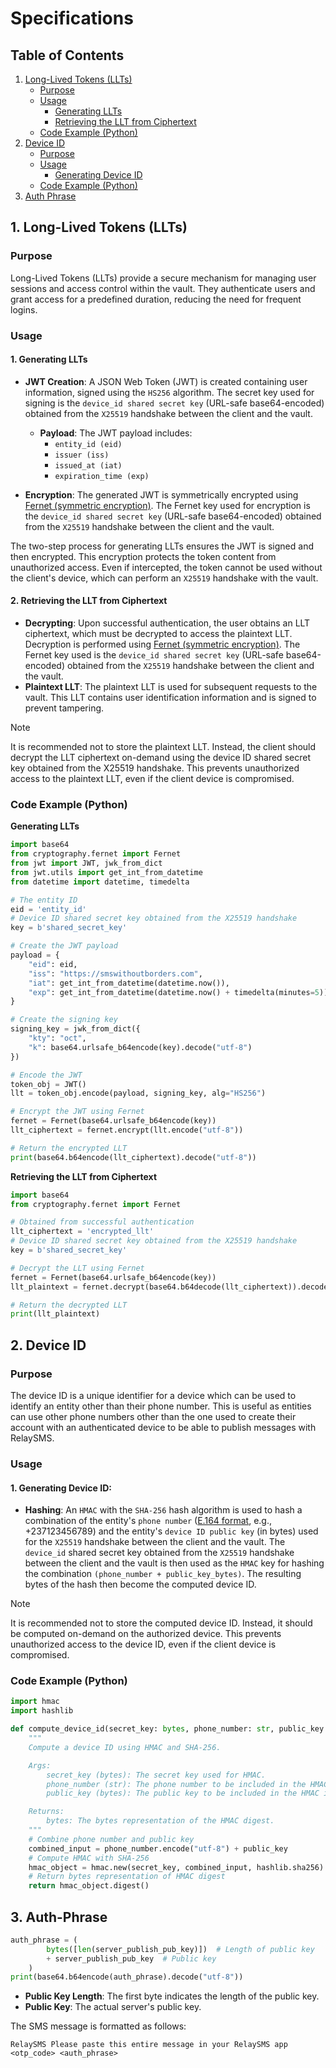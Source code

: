 # Specifications

## Table of Contents

1. [Long-Lived Tokens (LLTs)](#1-long-lived-tokens-llts)
   - [Purpose](#purpose)
   - [Usage](#usage)
     - [Generating LLTs](#1-generating-llts)
     - [Retrieving the LLT from Ciphertext](#2-retrieving-the-llt-from-ciphertext)
   - [Code Example (Python)](#code-example-python)
2. [Device ID](#2-device-id)
   - [Purpose](#purpose-1)
   - [Usage](#usage-1)
     - [Generating Device ID](#1-generating-device-id)
   - [Code Example (Python)](#code-example-python-1)
3. [Auth Phrase](#3-auth-phrase)

## 1. Long-Lived Tokens (LLTs)

### Purpose

Long-Lived Tokens (LLTs) provide a secure mechanism for managing user sessions
and access control within the vault. They authenticate users and grant access
for a predefined duration, reducing the need for frequent logins.

### Usage

#### 1. Generating LLTs

- **JWT Creation**: A JSON Web Token (JWT) is created containing user
  information, signed using the `HS256` algorithm. The secret key used for
  signing is the `device_id shared secret key` (URL-safe base64-encoded)
  obtained from the `X25519` handshake between the client and the vault.

  - **Payload**: The JWT payload includes:
    - `entity_id (eid)`
    - `issuer (iss)`
    - `issued_at (iat)`
    - `expiration_time (exp)`

- **Encryption**: The generated JWT is symmetrically encrypted using
  [Fernet (symmetric encryption)](https://cryptography.io/en/latest/fernet/).
  The Fernet key used for encryption is the `device_id shared secret key`
  (URL-safe base64-encoded) obtained from the `X25519` handshake between the
  client and the vault.

The two-step process for generating LLTs ensures the JWT is signed and then
encrypted. This encryption protects the token content from unauthorized access.
Even if intercepted, the token cannot be used without the client's device, which
can perform an `X25519` handshake with the vault.

#### 2. Retrieving the LLT from Ciphertext

- **Decrypting**: Upon successful authentication, the user obtains an LLT
  ciphertext, which must be decrypted to access the plaintext LLT. Decryption is
  performed using
  [Fernet (symmetric encryption)](https://cryptography.io/en/latest/fernet/).
  The Fernet key used is the `device_id shared secret key` (URL-safe
  base64-encoded) obtained from the `X25519` handshake between the client and
  the vault.
- **Plaintext LLT**: The plaintext LLT is used for subsequent requests to the
  vault. This LLT contains user identification information and is signed to
  prevent tampering.

> [!NOTE]
>
> It is recommended not to store the plaintext LLT. Instead, the client should
> decrypt the LLT ciphertext on-demand using the device ID shared secret key
> obtained from the X25519 handshake. This prevents unauthorized access to the
> plaintext LLT, even if the client device is compromised.

### Code Example (Python)

**Generating LLTs**

```python
import base64
from cryptography.fernet import Fernet
from jwt import JWT, jwk_from_dict
from jwt.utils import get_int_from_datetime
from datetime import datetime, timedelta

# The entity ID
eid = 'entity_id'
# Device ID shared secret key obtained from the X25519 handshake
key = b'shared_secret_key'

# Create the JWT payload
payload = {
    "eid": eid,
    "iss": "https://smswithoutborders.com",
    "iat": get_int_from_datetime(datetime.now()),
    "exp": get_int_from_datetime(datetime.now() + timedelta(minutes=5)),
}

# Create the signing key
signing_key = jwk_from_dict({
    "kty": "oct",
    "k": base64.urlsafe_b64encode(key).decode("utf-8")
})

# Encode the JWT
token_obj = JWT()
llt = token_obj.encode(payload, signing_key, alg="HS256")

# Encrypt the JWT using Fernet
fernet = Fernet(base64.urlsafe_b64encode(key))
llt_ciphertext = fernet.encrypt(llt.encode("utf-8"))

# Return the encrypted LLT
print(base64.b64encode(llt_ciphertext).decode("utf-8"))
```

**Retrieving the LLT from Ciphertext**

```python
import base64
from cryptography.fernet import Fernet

# Obtained from successful authentication
llt_ciphertext = 'encrypted_llt'
# Device ID shared secret key obtained from the X25519 handshake
key = b'shared_secret_key'

# Decrypt the LLT using Fernet
fernet = Fernet(base64.urlsafe_b64encode(key))
llt_plaintext = fernet.decrypt(base64.b64decode(llt_ciphertext)).decode("utf-8")

# Return the decrypted LLT
print(llt_plaintext)
```

## 2. Device ID

### Purpose

The device ID is a unique identifier for a device which can be used to identify
an entity other than their phone number. This is useful as entities can use
other phone numbers other than the one used to create their account with an
authenticated device to be able to publish messages with RelaySMS.

### Usage

#### 1. Generating Device ID:

- **Hashing**: An `HMAC` with the `SHA-256` hash algorithm is used to hash a combination of the entity's `phone number` ([E.164 format](https://en.wikipedia.org/wiki/E.164), e.g., +237123456789) and the entity's `device ID public key` (in bytes) used for the `X25519` handshake between the client and the vault. The `device_id` shared secret key obtained from the `X25519` handshake between the client and the vault is then used as the `HMAC` key for hashing the combination `(phone_number + public_key_bytes)`. The resulting bytes of the hash then become the computed device ID.

> [!NOTE]
>
> It is recommended not to store the computed device ID. Instead, it should be computed on-demand on the authorized device. This prevents unauthorized access to the device ID, even if the client device is compromised.

### Code Example (Python)

```python
import hmac
import hashlib

def compute_device_id(secret_key: bytes, phone_number: str, public_key: bytes) -> bytes:
    """
    Compute a device ID using HMAC and SHA-256.

    Args:
        secret_key (bytes): The secret key used for HMAC.
        phone_number (str): The phone number to be included in the HMAC input.
        public_key (bytes): The public key to be included in the HMAC input.

    Returns:
        bytes: The bytes representation of the HMAC digest.
    """
    # Combine phone number and public key
    combined_input = phone_number.encode("utf-8") + public_key
    # Compute HMAC with SHA-256
    hmac_object = hmac.new(secret_key, combined_input, hashlib.sha256)
    # Return bytes representation of HMAC digest
    return hmac_object.digest()
```

## 3. Auth-Phrase

```python
auth_phrase = (
        bytes([len(server_publish_pub_key)])  # Length of public key
        + server_publish_pub_key  # Public key
    )
print(base64.b64encode(auth_phrase).decode("utf-8"))
```

- **Public Key Length**: The first byte indicates the length of the public key.
- **Public Key**: The actual server's public key.

The SMS message is formatted as follows:

```
RelaySMS Please paste this entire message in your RelaySMS app
<otp_code> <auth_phrase>
```
